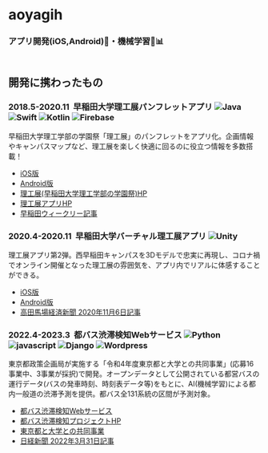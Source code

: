 # aoyagih
### アプリ開発(iOS,Android)📱・機械学習🧠📊<br><br>
## 開発に携わったもの
### 2018.5-2020.11 &nbsp;早稲田大学理工展パンフレットアプリ&nbsp;<img alt="Java" src="https://img.shields.io/badge/java-red.svg?logo=java" /> <img alt="Swift" src="https://img.shields.io/badge/swift-orange.svg?logo=swift&logoColor=white" /> <img alt="Kotlin" src="https://img.shields.io/badge/kotlin-blue.svg?logo=kotlin&logoColor=white" /> <img alt="Firebase" src="https://img.shields.io/badge/firebase-yellow.svg?logo=firebase&logoColor=white" />
早稲田大学理工学部の学園祭「理工展」のパンフレットをアプリ化。企画情報やキャンパスマップなど、理工展を楽しく快適に回るのに役立つ情報を多数搭載！
* [iOS版](https://apps.apple.com/jp/app/%E6%97%A9%E7%A8%B2%E7%94%B0%E5%A4%A7%E5%AD%A6%E7%90%86%E5%B7%A5%E5%B1%95%E3%83%91%E3%83%B3%E3%83%95%E3%83%AC%E3%83%83%E3%83%88%E3%82%A2%E3%83%97%E3%83%AA/id1438321497?ign-itscg=30200&ign-itsct=apps_box_link)
* [Android版](https://play.google.com/store/apps/details?id=com.rikoten.AndroidApp2018new&pcampaignid=pcampaignidMKT-Other-global-all-co-prtnr-py-PartBadge-Mar2515-1)   
* [理工展(早稲田大学理工学部の学園祭)HP](https://rikoten.com/)
* [理工展アプリHP](https://app-2020.rikoten.com/) 
* [早稲田ウィークリー記事](https://www.waseda.jp/inst/weekly/feature/2022/10/31/101573/)  
### 2020.4-2020.11 &nbsp;早稲田大学バーチャル理工展アプリ&nbsp;<img alt="Unity" src="https://img.shields.io/badge/unity-black.svg?logo=unity" />
理工展アプリ第2弾。西早稲田キャンパスを3Dモデルで忠実に再現し、コロナ禍でオンライン開催となった理工展の雰囲気を、アプリ内でリアルに体感することができる。
* [iOS版](https://apps.apple.com/us/app/%E6%97%A9%E7%A8%B2%E7%94%B0%E5%A4%A7%E5%AD%A6%E3%83%90%E3%83%BC%E3%83%81%E3%83%A3%E3%83%AB%E7%90%86%E5%B7%A5%E5%B1%95%E3%82%A2%E3%83%97%E3%83%AA/id1536308614?ign-itscg=30200&ign-itsct=apps_box_link)
* [Android版](https://play.google.com/store/apps/details?id=com.RikotenRenrakukai.VirtualRikoten&pcampaignid=pcampaignidMKT-Other-global-all-co-prtnr-py-PartBadge-Mar2515-1)   
* [高田馬場経済新聞 2020年11月6日記事](https://takadanobaba.keizai.biz/headline/543/)  
### 2022.4-2023.3 &nbsp;都バス渋滞検知Webサービス&nbsp;<img alt="Python" src="https://img.shields.io/badge/python-blue.svg?logo=python&logoColor=white" /> <img alt="javascript" src="https://img.shields.io/badge/javascript-yellow.svg?logo=javascript&logoColor=white" /> <img alt="Django" src="https://img.shields.io/badge/-Django-092E20.svg?logo=django" /> <img alt="Wordpress" src="https://img.shields.io/badge/wordpress-blue.svg?logo=wordpress" /> 
東京都政策企画局が実施する「令和4年度東京都と大学との共同事業」(応募16事業中、3事業が採択)で開発。オープンデータとして公開されている都営バスの運行データ(バスの発車時刻、時刻表データ等)をもとに、AI(機械学習)による都内一般道の渋滞予測を提供。都バス全131系統の区間が予測対象。
* [都バス渋滞検知Webサービス](https://www.yama.info.waseda.ac.jp/ja/tobus_trafficinfo)
* [都バス渋滞検知プロジェクトHP](https://www.yama.info.waseda.ac.jp/ja/tobus)  
* [東京都と大学との共同事業](https://www.seisakukikaku.metro.tokyo.lg.jp/basic-plan/daigaku/kyodo-jigyo.html#item_wasedar04)  
* [日経新聞 2022年3月31日記事](https://www.nikkei.com/article/DGXZQOCC296DU0Z20C22A3000000/)
